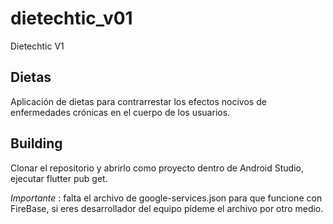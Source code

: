 # dietechtic_v01

Dietechtic V1

## Dietas

Aplicación de dietas para contrarrestar los efectos nocivos de enfermedades crónicas en el cuerpo de los usuarios.

## Building

Clonar el repositorio y abrirlo como proyecto dentro de Android Studio, ejecutar flutter pub get.

_Importante_ : falta el archivo de google-services.json para que funcione con FireBase, si eres desarrollador del equipo pídeme el archivo por otro medio.
